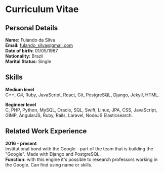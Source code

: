 # Curriculum Vitae

## Personal Details  
**Name:** Fulando da Silva  
**Email:** fulando_silva@gmail.com  
**Date of birth:** 01/05/1987  
**Nationality:** Brazil  
**Marital Status:** Single  

## Skills  
**Medium level**  
C++, C#, Ruby, JavaScript, React, Git, PostgreSQL, Django, Jekyll, HTML.

**Beginner level**  
C, PHP, Python, MySQL, Oracle, SQL, Swift, Linux, JPA, CSS, JavaScript, GIMP, AngularJS, Ruby, Rails, Laravel, NodeJS Elasticsearch.

## Related Work Experience  
**2016 - present**  
Institutional bond with the Google - part of the team that is building the "Google".
Made with Django and PostgreSQL.  
**Function:** with this engine it's possible to research professors working in the Google. Can find
using name or skills.